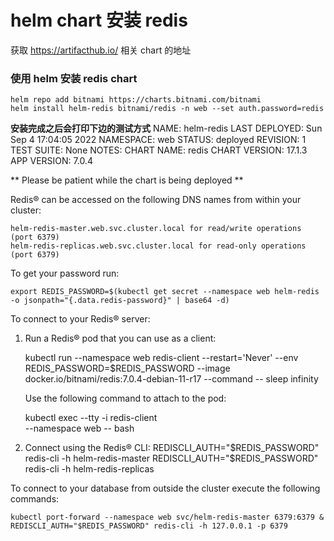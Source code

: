 # helm chart 安装 redis

获取 https://artifacthub.io/ 相关 chart 的地址

### 使用 helm 安装 redis chart

```shell
helm repo add bitnami https://charts.bitnami.com/bitnami
helm install helm-redis bitnami/redis -n web --set auth.password=redis
```

**安装完成之后会打印下边的测试方式**
NAME: helm-redis
LAST DEPLOYED: Sun Sep 4 17:04:05 2022
NAMESPACE: web
STATUS: deployed
REVISION: 1
TEST SUITE: None
NOTES:
CHART NAME: redis
CHART VERSION: 17.1.3
APP VERSION: 7.0.4

** Please be patient while the chart is being deployed **

Redis&reg; can be accessed on the following DNS names from within your cluster:

    helm-redis-master.web.svc.cluster.local for read/write operations (port 6379)
    helm-redis-replicas.web.svc.cluster.local for read-only operations (port 6379)

To get your password run:

    export REDIS_PASSWORD=$(kubectl get secret --namespace web helm-redis -o jsonpath="{.data.redis-password}" | base64 -d)

To connect to your Redis&reg; server:

1. Run a Redis&reg; pod that you can use as a client:

   kubectl run --namespace web redis-client --restart='Never' --env REDIS_PASSWORD=$REDIS_PASSWORD --image docker.io/bitnami/redis:7.0.4-debian-11-r17 --command -- sleep infinity

   Use the following command to attach to the pod:

   kubectl exec --tty -i redis-client \
   --namespace web -- bash

2. Connect using the Redis&reg; CLI:
   REDISCLI_AUTH="$REDIS_PASSWORD" redis-cli -h helm-redis-master
   REDISCLI_AUTH="$REDIS_PASSWORD" redis-cli -h helm-redis-replicas

To connect to your database from outside the cluster execute the following commands:

    kubectl port-forward --namespace web svc/helm-redis-master 6379:6379 &
    REDISCLI_AUTH="$REDIS_PASSWORD" redis-cli -h 127.0.0.1 -p 6379
